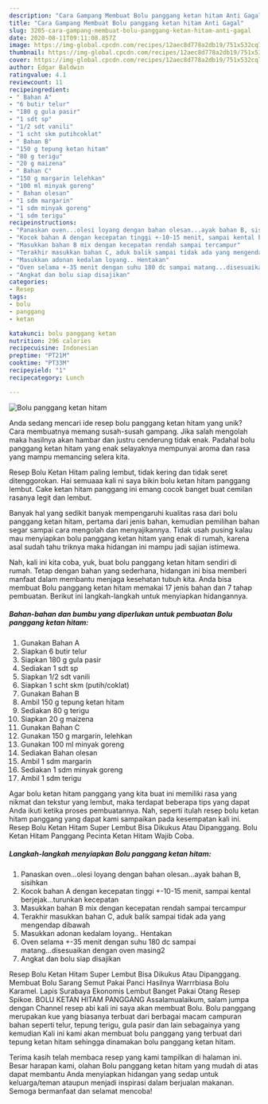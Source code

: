 ```yaml
---
description: "Cara Gampang Membuat Bolu panggang ketan hitam Anti Gagal"
title: "Cara Gampang Membuat Bolu panggang ketan hitam Anti Gagal"
slug: 3205-cara-gampang-membuat-bolu-panggang-ketan-hitam-anti-gagal
date: 2020-08-11T09:11:08.857Z
image: https://img-global.cpcdn.com/recipes/12aec8d778a2db19/751x532cq70/bolu-panggang-ketan-hitam-foto-resep-utama.jpg
thumbnail: https://img-global.cpcdn.com/recipes/12aec8d778a2db19/751x532cq70/bolu-panggang-ketan-hitam-foto-resep-utama.jpg
cover: https://img-global.cpcdn.com/recipes/12aec8d778a2db19/751x532cq70/bolu-panggang-ketan-hitam-foto-resep-utama.jpg
author: Edgar Baldwin
ratingvalue: 4.1
reviewcount: 11
recipeingredient:
- " Bahan A"
- "6 butir telur"
- "180 g gula pasir"
- "1 sdt sp"
- "1/2 sdt vanili"
- "1 scht skm putihcoklat"
- " Bahan B"
- "150 g tepung ketan hitam"
- "80 g terigu"
- "20 g maizena"
- " Bahan C"
- "150 g margarin lelehkan"
- "100 ml minyak goreng"
- " Bahan olesan"
- "1 sdm margarin"
- "1 sdm minyak goreng"
- "1 sdm terigu"
recipeinstructions:
- "Panaskan oven...olesi loyang dengan bahan olesan...ayak bahan B, sisihkan"
- "Kocok bahan A dengan kecepatan tinggi +-10-15 menit, sampai kental berjejak...turunkan kecepatan"
- "Masukkan bahan B mix dengan kecepatan rendah sampai tercampur"
- "Terakhir masukkan bahan C, aduk balik sampai tidak ada yang mengendap dibawah"
- "Masukkan adonan kedalam loyang.. Hentakan"
- "Oven selama +-35 menit dengan suhu 180 dc sampai matang...disesuaikan dengan oven masing2"
- "Angkat dan bolu siap disajikan"
categories:
- Resep
tags:
- bolu
- panggang
- ketan

katakunci: bolu panggang ketan 
nutrition: 296 calories
recipecuisine: Indonesian
preptime: "PT21M"
cooktime: "PT33M"
recipeyield: "1"
recipecategory: Lunch

---
```



![Bolu panggang ketan hitam](https://img-global.cpcdn.com/recipes/12aec8d778a2db19/751x532cq70/bolu-panggang-ketan-hitam-foto-resep-utama.jpg)

Anda sedang mencari ide resep bolu panggang ketan hitam yang unik? Cara membuatnya memang susah-susah gampang. Jika salah mengolah maka hasilnya akan hambar dan justru cenderung tidak enak. Padahal bolu panggang ketan hitam yang enak selayaknya mempunyai aroma dan rasa yang mampu memancing selera kita.

Resep Bolu Ketan Hitam paling lembut, tidak kering dan tidak seret ditenggorokan. Hai semuaaa kali ni saya bikin bolu ketan hitam panggang lembut. Cake ketan hitam panggang ini emang cocok banget buat cemilan rasanya legit dan lembut.

Banyak hal yang sedikit banyak mempengaruhi kualitas rasa dari bolu panggang ketan hitam, pertama dari jenis bahan, kemudian pemilihan bahan segar sampai cara mengolah dan menyajikannya. Tidak usah pusing kalau mau menyiapkan bolu panggang ketan hitam yang enak di rumah, karena asal sudah tahu triknya maka hidangan ini mampu jadi sajian istimewa.


Nah, kali ini kita coba, yuk, buat bolu panggang ketan hitam sendiri di rumah. Tetap dengan bahan yang sederhana, hidangan ini bisa memberi manfaat dalam membantu menjaga kesehatan tubuh kita. Anda bisa membuat Bolu panggang ketan hitam memakai 17 jenis bahan dan 7 tahap pembuatan. Berikut ini langkah-langkah untuk menyiapkan hidangannya.

<!--inarticleads1-->

##### Bahan-bahan dan bumbu yang diperlukan untuk pembuatan Bolu panggang ketan hitam:

1. Gunakan  Bahan A
1. Siapkan 6 butir telur
1. Siapkan 180 g gula pasir
1. Sediakan 1 sdt sp
1. Siapkan 1/2 sdt vanili
1. Siapkan 1 scht skm (putih/coklat)
1. Gunakan  Bahan B
1. Ambil 150 g tepung ketan hitam
1. Sediakan 80 g terigu
1. Siapkan 20 g maizena
1. Gunakan  Bahan C
1. Gunakan 150 g margarin, lelehkan
1. Gunakan 100 ml minyak goreng
1. Sediakan  Bahan olesan
1. Ambil 1 sdm margarin
1. Sediakan 1 sdm minyak goreng
1. Ambil 1 sdm terigu


Agar bolu ketan hitam panggang yang kita buat ini memiliki rasa yang nikmat dan tekstur yang lembut, maka terdapat beberapa tips yang dapat Anda ikuti ketika proses pembuatannya. Nah, seperti itulah resep bolu ketan hitam panggang yang dapat kami sampaikan pada kesempatan kali ini. Resep Bolu Ketan Hitam Super Lembut Bisa Dikukus Atau Dipanggang. Bolu Ketan Hitam Panggang Pecinta Ketan Hitam Wajib Coba. 

<!--inarticleads2-->

##### Langkah-langkah menyiapkan Bolu panggang ketan hitam:

1. Panaskan oven...olesi loyang dengan bahan olesan...ayak bahan B, sisihkan
1. Kocok bahan A dengan kecepatan tinggi +-10-15 menit, sampai kental berjejak...turunkan kecepatan
1. Masukkan bahan B mix dengan kecepatan rendah sampai tercampur
1. Terakhir masukkan bahan C, aduk balik sampai tidak ada yang mengendap dibawah
1. Masukkan adonan kedalam loyang.. Hentakan
1. Oven selama +-35 menit dengan suhu 180 dc sampai matang...disesuaikan dengan oven masing2
1. Angkat dan bolu siap disajikan


Resep Bolu Ketan Hitam Super Lembut Bisa Dikukus Atau Dipanggang. Membuat Bolu Sarang Semut Pakai Panci Hasilnya Warrrbiasa Bolu Karamel. Lapis Surabaya Ekonomis Lembut Banget Pakai Otang Resep Spikoe. BOLU KETAN HITAM PANGGANG Assalamualaikum, salam jumpa dengan Channel resep abi kali ini saya akan membuat Bolu. Bolu panggang merupakan kue yang biasanya terbuat dari berbagai macam campuran bahan seperti telur, tepung terigu, gula pasir dan lain sebagainya yang kemudian Kali ini kami akan membuat bolu panggang yang terbuat dari tepung ketan hitam sehingga dinamakan bolu panggang ketan hitam. 

Terima kasih telah membaca resep yang kami tampilkan di halaman ini. Besar harapan kami, olahan Bolu panggang ketan hitam yang mudah di atas dapat membantu Anda menyiapkan hidangan yang sedap untuk keluarga/teman ataupun menjadi inspirasi dalam berjualan makanan. Semoga bermanfaat dan selamat mencoba!
